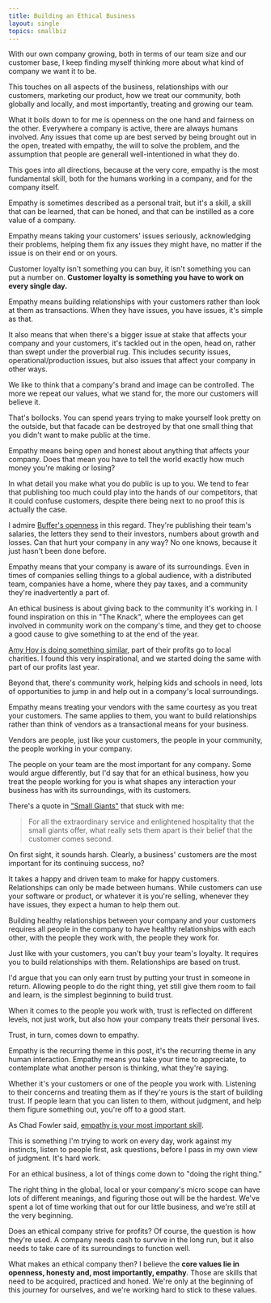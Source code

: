 ```yaml
---
title: Building an Ethical Business
layout: single
topics: smallbiz
---
```

With our own company growing, both in terms of our team size and our customer
base, I keep finding myself thinking more about what kind of company we want it
to be.

This touches on all aspects of the business, relationships with our customers,
marketing our product, how we treat our community, both globally and locally,
and most importantly, treating and growing our team.

What it boils down to for me is openness on the one hand and fairness on the
other. Everywhere a company is active, there are always humans involved. Any
issues that come up are best served by being brought out in the open, treated
with empathy, the will to solve the problem, and the assumption that people are
generall well-intentioned in what they do.

This goes into all directions, because at the very core, empathy is the most
fundamental skill, both for the humans working in a company, and for the company
itself.

Empathy is sometimes described as a personal trait, but it's a skill, a skill
that can be learned, that can be honed, and that can be instilled as a core
value of a company.

Empathy means taking your customers' issues seriously, acknowledging their
problems, helping them fix any issues they might have, no matter if the issue is
on their end or on yours.

Customer loyalty isn't something you can buy, it isn't something you can put a
number on. **Customer loyalty is something you have to work on every single
day.**

Empathy means building relationships with your customers rather than look at
them as transactions. When they have issues, you have issues, it's simple as
that.

It also means that when there's a bigger issue at stake that affects your
company and your customers, it's tackled out in the open, head on, rather than
swept under the proverbial rug. This includes security issues,
operational/production issues, but also issues that affect your company in other
ways.

We like to think that a company's brand and image can be controlled. The more we
repeat our values, what we stand for, the more our customers will believe it.

That's bollocks. You can spend years trying to make yourself look pretty on the
outside, but that facade can be destroyed by that one small thing that you
didn't want to make public at the time.

Empathy means being open and honest about anything that affects your company.
Does that mean you have to tell the world exactly how much money you're making
or losing?

In what detail you make what you do public is up to you. We tend to fear that
publishing too much could play into the hands of our competitors, that it could
confuse customers, despite there being next to no proof this is actually the
case.

I admire [Buffer's openness](http://open.bufferapp.com) in this regard. They're
publishing their team's salaries, the letters they send to their investors,
numbers about growth and losses. Can that hurt your company in any way? No one
knows, because it just hasn't been done before.

Empathy means that your company is aware of its surroundings. Even in times of
companies selling things to a global audience, with a distributed team,
companies have a home, where they pay taxes, and a community they're
inadvertently a part of.

An ethical business is about giving back to the community it's working in. I
found inspiration on this in "The Knack", where the employees can get involved
in community work on the company's time, and they get to choose a good cause to
give something to at the end of the year.

[Amy Hoy is doing something
similar](http://unicornfree.com/2013/the-responsibility-to-give-back-2013-charity-breakdown),
part of their profits go to local charities. I found this very inspirational,
and we started doing the same with part of our profits last year.

Beyond that, there's community work, helping kids and schools in need, lots of
opportunities to jump in and help out in a company's local surroundings.

Empathy means treating your vendors with the same courtesy as you treat your
customers. The same applies to them, you want to build relationships rather than
think of vendors as a transactional means for your business.

Vendors are people, just like your customers, the people in your community, the
people working in your company.

The people on your team are the most important for any company. Some would argue
differently, but I'd say that for an ethical business, how you treat the people
working for you is what shapes any interaction your business has with its
surroundings, with its customers.

There's a quote in ["Small Giants"](http://amzn.to/1d3lKOX) that stuck with me:

> For all the extraordinary service and enlightened hospitality that the small
  giants offer, what really sets them apart is their belief that the customer
  comes second.

On first sight, it sounds harsh. Clearly, a business' customers are the most
important for its continuing success, no?

It takes a happy and driven team to make for happy customers. Relationships can
only be made between humans. While customers can use your software or product,
or whatever it is you're selling, whenever they have issues, they expect a human
to help them out.

Building healthy relationships between your company and your customers requires
all people in  the company to have healthy relationships with each other, with
the people they work with, the people they work for.

Just like with your customers, you can't buy your team's loyalty. It requires
you to build relationships with them. Relationships are based on trust.

I'd argue that you can only earn trust by putting your trust in someone in
return. Allowing people to do the right thing, yet still give them room to fail
and learn, is the simplest beginning to build trust.

When it comes to the people you work with, trust is reflected on different
levels, not just work, but also how your company treats their personal lives.

Trust, in turn, comes down to empathy.

Empathy is the recurring theme in this post, it's the recurring theme in any
human interaction. Empathy means you take your time to appreciate, to
contemplate what another person is thinking, what they're saying.

Whether it's your customers or one of the people you work with. Listening to
their concerns and treating them as if they're yours is the start of building
trust. If people learn that you can listen to them, without judgment, and help
them figure something out, you're off to a good start.

As Chad Fowler said, [empathy is your most important
skill](http://chadfowler.com/blog/2014/01/19/empathy/).

This is something I'm trying to work on every day, work against my instincts,
listen to people first, ask questions, before I pass in my own view of
judgment. It's hard work.

For an ethical business, a lot of things come down to "doing the right thing."

The right thing in the global, local or your company's micro scope can have lots
of different meanings, and figuring those out will be the hardest. We've spent a
lot of time working that out for our little business, and we're still at the
very beginning.

Does an ethical company strive for profits? Of course, the question is how
they're used. A company needs cash to survive in the long run, but it also needs
to take care of its surroundings to function well.

What makes an ethical company then? I believe the **core values lie in openness,
honesty and, most importantly, empathy**. Those are skills that need to be
acquired, practiced and honed. We're only at the beginning of this journey for
ourselves, and we're working hard to stick to these values.

